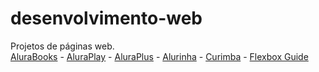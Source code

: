 # desenvolvimento-web
 Projetos de páginas web. \
[AluraBooks](https://mairaaraujotech.github.io/desenvolvimento-web/alurabooks/) - 
[AluraPlay](https://mairaaraujotech.github.io/desenvolvimento-web/aluraplay/) -
[AluraPlus](https://mairaaraujotech.github.io/desenvolvimento-web/aluraplus/) - 
[Alurinha](https://mairaaraujotech.github.io/desenvolvimento-web/alurinha/) - 
[Curimba](https://mairaaraujotech.github.io/desenvolvimento-web/curimba/) - 
[Flexbox Guide](https://mairaaraujotech.github.io/desenvolvimento-web/guide-flexbox/)
